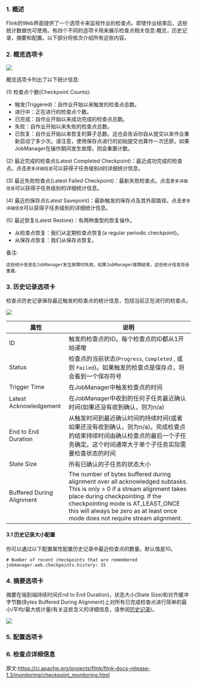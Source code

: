 ### 1. 概述

Flink的Web界面提供了一个选项卡来监视作业的检查点。即使作业结束后，这些统计数据也可使用。有四个不同的选项卡用来展示检查点相关信息:概览，历史记录，摘要和配置。以下部分将依次介绍所有这些内容。

### 2. 概览选项卡

![](http://img.blog.csdn.net/20171119113630725?watermark/2/text/aHR0cDovL2Jsb2cuY3Nkbi5uZXQvU3VubnlZb29uYQ==/font/5a6L5L2T/fontsize/400/fill/I0JBQkFCMA==/dissolve/70/gravity/SouthEast)

概览选项卡列出了以下统计信息:

(1) 检查点个数(Checkpoint Counts):  

- 触发(Triggered)：自作业开始以来触发的检查点总数。
- 进行中：正在进行的检查点个数。
- 已完成：自作业开始以来成功完成的检查点总数。
- 失败：自作业开始以来失败的检查点总数。
- 已恢复：自作业开始以来恢复的算子总数。这也会告诉你自从提交以来作业重新启动了多少次。请注意，使用保存点进行的初始提交也算作一次还原，如果JobManager在操作期间发生故障，则会重置计数。

(2) 最近完成的检查点(Latest Completed Checkpoint)：最近成功完成的检查点。点击`更多详细信息`可以获得子任务级别d的详细统计信息。

(3) 最近失败检查点(Latest Failed Checkpoint)：最新失败检查点。点击`更多详细信息`可以获得子任务级别的详细统计信息。

(4) 最近的保存点(Latest Savepoint)：最新触发的保存点及其外部路径。点击`更多详细信息`可以获得子任务级别的详细统计信息。

(5) 最近恢复(Latest Restore)：有两种类型的恢复操作。
- 从检查点恢复：我们从定期检查点恢复(a regular periodic checkpoint)。
- 从保存点恢复：我们从保存点恢复。

备注:
```
这些统计信息在JobManager发生故障时失效，如果JobManager故障结束，这些统计信息将会重置。
```

### 3. 历史记录选项卡

检查点历史记录保存最近触发的检查点的统计信息，包括当前正在进行的检查点。

![](http://img.blog.csdn.net/20171119115823082?watermark/2/text/aHR0cDovL2Jsb2cuY3Nkbi5uZXQvU3VubnlZb29uYQ==/font/5a6L5L2T/fontsize/400/fill/I0JBQkFCMA==/dissolve/70/gravity/SouthEast)

属性|说明
---|---
ID|触发的检查点的ID。每个检查点的ID都从1开始递增
Status|检查点的当前状态(`Progress`, `Completed` , 或则 `Failed`)。如果触发的检查点是保存点，将会看到一个保存符号
Trigger Time|在JobManager中触发检查点的时间
Latest Acknowledgement|在JobManager中收到的任何子任务最近确认时间(如果还没有收到确认，则为n/a)
End to End Duration|从触发时间到最近确认时间的持续时间(或者如果还没有收到确认，则为n/a)。完成检查点的结束持续时间由确认检查点的最后一个子任务确定。这个时间通常大于单个子任务实际需要检查状态的时间
State Size|所有已确认的子任务的状态大小
Buffered During Alignment|The number of bytes buffered during alignment over all acknowledged subtasks. This is only > 0 if a stream alignment takes place during checkpointing. If the checkpointing mode is AT_LEAST_ONCE this will always be zero as at least once mode does not require stream alignment.

#### 3.1 历史记录大小配置

你可以通过以下配置属性配置历史记录中最近检查点的数量。默认值是10。
```
# Number of recent checkpoints that are remembered
jobmanager.web.checkpoints.history: 15
```

### 4. 摘要选项卡

摘要在端到端持续时间(End to End Duration)，状态大小(State Size)和对齐缓冲字节数(Bytes Buffered During Alignment)上对所有已完成检查点进行简单的最小/平均/最大统计量(有关这些含义的详细信息，请参阅[历史记录](https://ci.apache.org/projects/flink/flink-docs-release-1.3/monitoring/checkpoint_monitoring.html#history))。

![](http://img.blog.csdn.net/20171119115810769?watermark/2/text/aHR0cDovL2Jsb2cuY3Nkbi5uZXQvU3VubnlZb29uYQ==/font/5a6L5L2T/fontsize/400/fill/I0JBQkFCMA==/dissolve/70/gravity/SouthEast)

### 5. 配置选项卡

### 6. 检查点详细信息






原文:https://ci.apache.org/projects/flink/flink-docs-release-1.3/monitoring/checkpoint_monitoring.html
